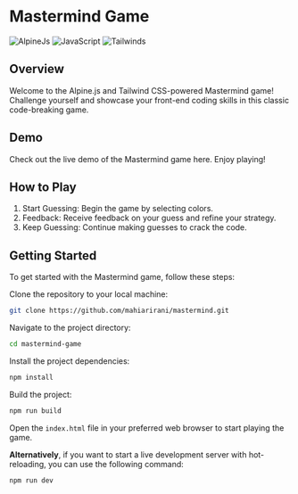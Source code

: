 # Mastermind Game
![AlpineJs](https://img.shields.io/badge/Alpine%20JS-8BC0D0?style=for-the-badge&logo=alpinedotjs&logoColor=black)
![JavaScript](https://img.shields.io/badge/JavaScript-323330?style=for-the-badge&logo=javascript&logoColor=F7DF1E)
![Tailwinds](https://img.shields.io/badge/Tailwind_CSS-38B2AC?style=for-the-badge&logo=tailwind-css&logoColor=white)

## Overview
Welcome to the Alpine.js and Tailwind CSS-powered Mastermind game! Challenge yourself and showcase your front-end coding skills in this classic code-breaking game.

## Demo
Check out the live demo of the Mastermind game here. Enjoy playing!

## How to Play
1. Start Guessing: Begin the game by selecting colors.
2. Feedback: Receive feedback on your guess and refine your strategy.
3. Keep Guessing: Continue making guesses to crack the code.

## Getting Started
To get started with the Mastermind game, follow these steps:

Clone the repository to your local machine:

```bash
git clone https://github.com/mahiarirani/mastermind.git
```

Navigate to the project directory:
```bash
cd mastermind-game
```
Install the project dependencies:
```bash
npm install
```
Build the project:
```bash
npm run build
```
Open the `index.html` file in your preferred web browser to start playing the game.

**Alternatively**, if you want to start a live development server with hot-reloading, you can use the following command:

```bash
npm run dev
```
